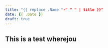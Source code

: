 ```yaml
---
title: "{{ replace .Name "-" " " | title }}"
date: {{ .Date }}
draft: true
---
```


## This is a test wherejou
